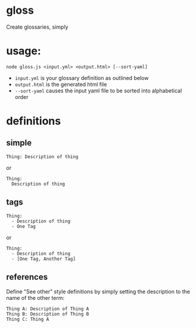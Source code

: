# gloss
Create glossaries, simply

# usage:

`node gloss.js <input.yml> <output.html> [--sort-yaml]`

* `input.yml` is your glossary definition as outlined below
* `output.html` is the generated html file
* `--sort-yaml` causes the input yaml file to be sorted into alphabetical order

# definitions

## simple

    Thing: Description of thing

or

    Thing:
      Description of thing

## tags

    Thing:
      - Description of thing
      - One Tag

or

    Thing:
      - Description of thing
      - [One Tag, Another Tag]

## references

Define "See other" style definitions by simply setting the description to the name of the other term:

    Thing A: Description of Thing A
    Thing B: Description of Thing B
    Thing C: Thing A
